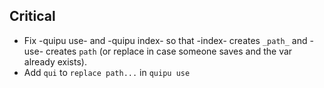 ## Critical

- Fix -quipu use- and -quipu index- so that -index- creates `_path_` and -use- creates `path` (or replace in case someone saves and the var already exists).
- Add `qui` to `replace path...` in `quipu use`

